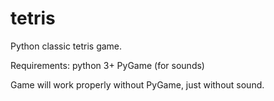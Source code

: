 # tetris

Python classic tetris game.

Requirements:
  python 3+
  PyGame (for sounds)
  
Game will work properly without PyGame, just without sound.
